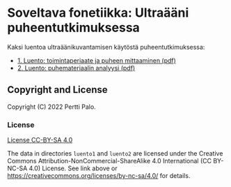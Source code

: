 # Soveltava fonetiikka: Ultraääni puheentutkimuksessa

Kaksi luentoa ultraäänikuvantamisen käytöstä puheentutkimuksessa:
- [1. Luento: toimintaperiaate ja puheen mittaaminen (pdf)](https://github.com/giuthas/HY_soveltava_fonettiikka/blob/master/luento1/HY_2022_luento1.pdf)
- [2. Luento: puhemateriaalin analyysi (pdf)](https://github.com/giuthas/HY_soveltava_fonettiikka/blob/master/luento1/HY_2022_luento2.pdf)

## Copyright and License

Copyright (C) 2022 Pertti Palo.

### License

[License CC-BY-SA 4.0](https://github.com/giuthas/HY_soveltava_fonettiikka/blob/master/LICENSE_by-nc-sa.markdown)

The data in directories `luento1` and `luento2` are licensed under the Creative
Commons Attribution-NonCommercial-ShareAlike 4.0 International (CC
BY-NC-SA 4.0) License. See link above or 
<https://creativecommons.org/licenses/by-nc-sa/4.0/> for details.
